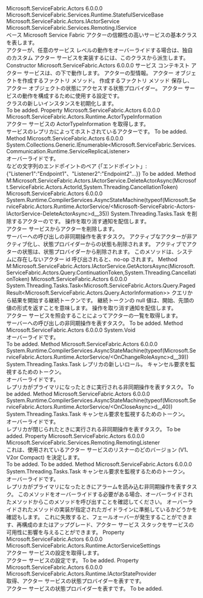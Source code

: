 <Type Name="ActorService" FullName="Microsoft.ServiceFabric.Actors.Runtime.ActorService">
  <TypeSignature Language="C#" Value="public class ActorService : Microsoft.ServiceFabric.Services.Runtime.StatefulServiceBase, Microsoft.ServiceFabric.Actors.IActorService, Microsoft.ServiceFabric.Services.Remoting.IService" />
  <TypeSignature Language="ILAsm" Value=".class public auto ansi beforefieldinit ActorService extends Microsoft.ServiceFabric.Services.Runtime.StatefulServiceBase implements class Microsoft.ServiceFabric.Actors.IActorService, class Microsoft.ServiceFabric.Services.Remoting.IService" />
  <TypeSignature Language="DocId" Value="T:Microsoft.ServiceFabric.Actors.Runtime.ActorService" />
  <TypeSignature Language="VB.NET" Value="Public Class ActorService&#xA;Inherits StatefulServiceBase&#xA;Implements IActorService, IService" />
  <TypeSignature Language="F#" Value="type ActorService = class&#xA;    inherit StatefulServiceBase&#xA;    interface IActorService&#xA;    interface IService" />
  <AssemblyInfo>
    <AssemblyName>Microsoft.ServiceFabric.Actors</AssemblyName>
    <AssemblyVersion>6.0.0.0</AssemblyVersion>
  </AssemblyInfo>
  <Base>
    <BaseTypeName>Microsoft.ServiceFabric.Services.Runtime.StatefulServiceBase</BaseTypeName>
  </Base>
  <Interfaces>
    <Interface>
      <InterfaceName>Microsoft.ServiceFabric.Actors.IActorService</InterfaceName>
    </Interface>
    <Interface>
      <InterfaceName>Microsoft.ServiceFabric.Services.Remoting.IService</InterfaceName>
    </Interface>
  </Interfaces>
  <Docs>
    <summary>
            ベース Microsoft Service Fabric アクターの信頼性の高いサービスの基本クラスを表します。
            </summary>
    <remarks>
            アクターが、任意のサービス レベルの動作をオーバーライドする場合は、独自のカスタム アクター サービスを実装するには、このクラスから派生します。
            </remarks>
  </Docs>
  <Members>
    <Member MemberName=".ctor">
      <MemberSignature Language="C#" Value="public ActorService (System.Fabric.StatefulServiceContext context, Microsoft.ServiceFabric.Actors.Runtime.ActorTypeInformation actorTypeInfo, Func&lt;Microsoft.ServiceFabric.Actors.Runtime.ActorService,Microsoft.ServiceFabric.Actors.ActorId,Microsoft.ServiceFabric.Actors.Runtime.ActorBase&gt; actorFactory = null, Func&lt;Microsoft.ServiceFabric.Actors.Runtime.ActorBase,Microsoft.ServiceFabric.Actors.Runtime.IActorStateProvider,Microsoft.ServiceFabric.Actors.Runtime.IActorStateManager&gt; stateManagerFactory = null, Microsoft.ServiceFabric.Actors.Runtime.IActorStateProvider stateProvider = null, Microsoft.ServiceFabric.Actors.Runtime.ActorServiceSettings settings = null);" />
      <MemberSignature Language="ILAsm" Value=".method public hidebysig specialname rtspecialname instance void .ctor(class System.Fabric.StatefulServiceContext context, class Microsoft.ServiceFabric.Actors.Runtime.ActorTypeInformation actorTypeInfo, class System.Func`3&lt;class Microsoft.ServiceFabric.Actors.Runtime.ActorService, class Microsoft.ServiceFabric.Actors.ActorId, class Microsoft.ServiceFabric.Actors.Runtime.ActorBase&gt; actorFactory, class System.Func`3&lt;class Microsoft.ServiceFabric.Actors.Runtime.ActorBase, class Microsoft.ServiceFabric.Actors.Runtime.IActorStateProvider, class Microsoft.ServiceFabric.Actors.Runtime.IActorStateManager&gt; stateManagerFactory, class Microsoft.ServiceFabric.Actors.Runtime.IActorStateProvider stateProvider, class Microsoft.ServiceFabric.Actors.Runtime.ActorServiceSettings settings) cil managed" />
      <MemberSignature Language="DocId" Value="M:Microsoft.ServiceFabric.Actors.Runtime.ActorService.#ctor(System.Fabric.StatefulServiceContext,Microsoft.ServiceFabric.Actors.Runtime.ActorTypeInformation,System.Func{Microsoft.ServiceFabric.Actors.Runtime.ActorService,Microsoft.ServiceFabric.Actors.ActorId,Microsoft.ServiceFabric.Actors.Runtime.ActorBase},System.Func{Microsoft.ServiceFabric.Actors.Runtime.ActorBase,Microsoft.ServiceFabric.Actors.Runtime.IActorStateProvider,Microsoft.ServiceFabric.Actors.Runtime.IActorStateManager},Microsoft.ServiceFabric.Actors.Runtime.IActorStateProvider,Microsoft.ServiceFabric.Actors.Runtime.ActorServiceSettings)" />
      <MemberSignature Language="VB.NET" Value="Public Sub New (context As StatefulServiceContext, actorTypeInfo As ActorTypeInformation, Optional actorFactory As Func(Of ActorService, ActorId, ActorBase) = null, Optional stateManagerFactory As Func(Of ActorBase, IActorStateProvider, IActorStateManager) = null, Optional stateProvider As IActorStateProvider = null, Optional settings As ActorServiceSettings = null)" />
      <MemberSignature Language="F#" Value="new Microsoft.ServiceFabric.Actors.Runtime.ActorService : System.Fabric.StatefulServiceContext * Microsoft.ServiceFabric.Actors.Runtime.ActorTypeInformation * Func&lt;Microsoft.ServiceFabric.Actors.Runtime.ActorService, Microsoft.ServiceFabric.Actors.ActorId, Microsoft.ServiceFabric.Actors.Runtime.ActorBase&gt; * Func&lt;Microsoft.ServiceFabric.Actors.Runtime.ActorBase, Microsoft.ServiceFabric.Actors.Runtime.IActorStateProvider, Microsoft.ServiceFabric.Actors.Runtime.IActorStateManager&gt; * Microsoft.ServiceFabric.Actors.Runtime.IActorStateProvider * Microsoft.ServiceFabric.Actors.Runtime.ActorServiceSettings -&gt; Microsoft.ServiceFabric.Actors.Runtime.ActorService" Usage="new Microsoft.ServiceFabric.Actors.Runtime.ActorService (context, actorTypeInfo, actorFactory, stateManagerFactory, stateProvider, settings)" />
      <MemberType>Constructor</MemberType>
      <AssemblyInfo>
        <AssemblyName>Microsoft.ServiceFabric.Actors</AssemblyName>
        <AssemblyVersion>6.0.0.0</AssemblyVersion>
      </AssemblyInfo>
      <Parameters>
        <Parameter Name="context" Type="System.Fabric.StatefulServiceContext" />
        <Parameter Name="actorTypeInfo" Type="Microsoft.ServiceFabric.Actors.Runtime.ActorTypeInformation" />
        <Parameter Name="actorFactory" Type="System.Func&lt;Microsoft.ServiceFabric.Actors.Runtime.ActorService,Microsoft.ServiceFabric.Actors.ActorId,Microsoft.ServiceFabric.Actors.Runtime.ActorBase&gt;" />
        <Parameter Name="stateManagerFactory" Type="System.Func&lt;Microsoft.ServiceFabric.Actors.Runtime.ActorBase,Microsoft.ServiceFabric.Actors.Runtime.IActorStateProvider,Microsoft.ServiceFabric.Actors.Runtime.IActorStateManager&gt;" />
        <Parameter Name="stateProvider" Type="Microsoft.ServiceFabric.Actors.Runtime.IActorStateProvider" />
        <Parameter Name="settings" Type="Microsoft.ServiceFabric.Actors.Runtime.ActorServiceSettings" />
      </Parameters>
      <Docs>
        <param name="context">サービス コンテキスト アクター サービスは、の下で動作します。</param>
        <param name="actorTypeInfo">アクターの型情報。</param>
        <param name="actorFactory">アクター オブジェクトを作成するファクトリ メソッド。</param>
        <param name="stateManagerFactory">作成するファクトリ メソッド<see cref="T:Microsoft.ServiceFabric.Actors.Runtime.IActorStateManager" /></param>
        <param name="stateProvider">保存し、アクター オブジェクトの状態にアクセスする状態プロバイダー。</param>
        <param name="settings">アクター サービスの動作を構成するために使用する設定です。</param>
        <summary>
            <see cref="T:Microsoft.ServiceFabric.Actors.Runtime.ActorService" /> クラスの新しいインスタンスを初期化します。
            </summary>
        <remarks>To be added.</remarks>
      </Docs>
    </Member>
    <Member MemberName="ActorTypeInformation">
      <MemberSignature Language="C#" Value="public Microsoft.ServiceFabric.Actors.Runtime.ActorTypeInformation ActorTypeInformation { get; }" />
      <MemberSignature Language="ILAsm" Value=".property instance class Microsoft.ServiceFabric.Actors.Runtime.ActorTypeInformation ActorTypeInformation" />
      <MemberSignature Language="DocId" Value="P:Microsoft.ServiceFabric.Actors.Runtime.ActorService.ActorTypeInformation" />
      <MemberSignature Language="VB.NET" Value="Public ReadOnly Property ActorTypeInformation As ActorTypeInformation" />
      <MemberSignature Language="F#" Value="member this.ActorTypeInformation : Microsoft.ServiceFabric.Actors.Runtime.ActorTypeInformation" Usage="Microsoft.ServiceFabric.Actors.Runtime.ActorService.ActorTypeInformation" />
      <MemberType>Property</MemberType>
      <AssemblyInfo>
        <AssemblyName>Microsoft.ServiceFabric.Actors</AssemblyName>
        <AssemblyVersion>6.0.0.0</AssemblyVersion>
      </AssemblyInfo>
      <ReturnValue>
        <ReturnType>Microsoft.ServiceFabric.Actors.Runtime.ActorTypeInformation</ReturnType>
      </ReturnValue>
      <Docs>
        <summary>
            アクター サービスの ActorTypeInformation を取得します。
            </summary>
        <value>
          <see cref="T:Microsoft.ServiceFabric.Actors.Runtime.ActorTypeInformation" />サービスのレプリカによってホストされているアクターです。
            </value>
        <remarks>To be added.</remarks>
      </Docs>
    </Member>
    <Member MemberName="CreateServiceReplicaListeners">
      <MemberSignature Language="C#" Value="protected override System.Collections.Generic.IEnumerable&lt;Microsoft.ServiceFabric.Services.Communication.Runtime.ServiceReplicaListener&gt; CreateServiceReplicaListeners ();" />
      <MemberSignature Language="ILAsm" Value=".method familyhidebysig virtual instance class System.Collections.Generic.IEnumerable`1&lt;class Microsoft.ServiceFabric.Services.Communication.Runtime.ServiceReplicaListener&gt; CreateServiceReplicaListeners() cil managed" />
      <MemberSignature Language="DocId" Value="M:Microsoft.ServiceFabric.Actors.Runtime.ActorService.CreateServiceReplicaListeners" />
      <MemberSignature Language="VB.NET" Value="Protected Overrides Function CreateServiceReplicaListeners () As IEnumerable(Of ServiceReplicaListener)" />
      <MemberSignature Language="F#" Value="override this.CreateServiceReplicaListeners : unit -&gt; seq&lt;Microsoft.ServiceFabric.Services.Communication.Runtime.ServiceReplicaListener&gt;" Usage="actorService.CreateServiceReplicaListeners " />
      <MemberType>Method</MemberType>
      <AssemblyInfo>
        <AssemblyName>Microsoft.ServiceFabric.Actors</AssemblyName>
        <AssemblyVersion>6.0.0.0</AssemblyVersion>
      </AssemblyInfo>
      <ReturnValue>
        <ReturnType>System.Collections.Generic.IEnumerable&lt;Microsoft.ServiceFabric.Services.Communication.Runtime.ServiceReplicaListener&gt;</ReturnType>
      </ReturnValue>
      <Parameters />
      <Docs>
        <summary>
            オーバーライド<see cref="M:Microsoft.ServiceFabric.Services.Runtime.StatefulServiceBase.CreateServiceReplicaListeners" />です。
            </summary>
        <returns>などの文字列のエンドポイントのペア {「エンドポイント」: {"Listener1":"Endpoint1"、"Listener2":"Endpoint2"...}}</returns>
        <remarks>To be added.</remarks>
      </Docs>
    </Member>
    <Member MemberName="Microsoft.ServiceFabric.Actors.IActorService.DeleteActorAsync">
      <MemberSignature Language="C#" Value="System.Threading.Tasks.Task IActorService.DeleteActorAsync (Microsoft.ServiceFabric.Actors.ActorId actorId, System.Threading.CancellationToken cancellationToken);" />
      <MemberSignature Language="ILAsm" Value=".method hidebysig newslot virtual instance class System.Threading.Tasks.Task Microsoft.ServiceFabric.Actors.IActorService.DeleteActorAsync(class Microsoft.ServiceFabric.Actors.ActorId actorId, valuetype System.Threading.CancellationToken cancellationToken) cil managed" />
      <MemberSignature Language="DocId" Value="M:Microsoft.ServiceFabric.Actors.Runtime.ActorService.Microsoft#ServiceFabric#Actors#IActorService#DeleteActorAsync(Microsoft.ServiceFabric.Actors.ActorId,System.Threading.CancellationToken)" />
      <MemberType>Method</MemberType>
      <Implements>
        <InterfaceMember>M:Microsoft.ServiceFabric.Actors.IActorService.DeleteActorAsync(Microsoft.ServiceFabric.Actors.ActorId,System.Threading.CancellationToken)</InterfaceMember>
      </Implements>
      <AssemblyInfo>
        <AssemblyName>Microsoft.ServiceFabric.Actors</AssemblyName>
        <AssemblyVersion>6.0.0.0</AssemblyVersion>
      </AssemblyInfo>
      <Attributes>
        <Attribute>
          <AttributeName>System.Runtime.CompilerServices.AsyncStateMachine(typeof(Microsoft.ServiceFabric.Actors.Runtime.ActorService/&lt;Microsoft-ServiceFabric-Actors-IActorService-DeleteActorAsync&gt;d__35))</AttributeName>
        </Attribute>
      </Attributes>
      <ReturnValue>
        <ReturnType>System.Threading.Tasks.Task</ReturnType>
      </ReturnValue>
      <Parameters>
        <Parameter Name="actorId" Type="Microsoft.ServiceFabric.Actors.ActorId" />
        <Parameter Name="cancellationToken" Type="System.Threading.CancellationToken" />
      </Parameters>
      <Docs>
        <param name="actorId"><see cref="T:Microsoft.ServiceFabric.Actors.ActorId" />を削除するアクターのです。</param>
        <param name="cancellationToken">操作を取り消す通知を配信します。</param>
        <summary>
            アクター サービスからアクターを削除します。
            </summary>
        <returns>サーバーへの呼び出しの非同期操作を表すタスク。</returns>
        <remarks>
          <para>アクティブなアクターが非アクティブ化し、状態プロバイダーからの状態も削除されます。</para>
          <para>アクティブでアクターの状態は、状態プロバイダーから削除されます。</para>
          <para>このメソッドは、システムに存在しないアクター id 呼び出されると、no-op されます。</para>
        </remarks>
      </Docs>
    </Member>
    <Member MemberName="Microsoft.ServiceFabric.Actors.IActorService.GetActorsAsync">
      <MemberSignature Language="C#" Value="System.Threading.Tasks.Task&lt;Microsoft.ServiceFabric.Actors.Query.PagedResult&lt;Microsoft.ServiceFabric.Actors.Query.ActorInformation&gt;&gt; IActorService.GetActorsAsync (Microsoft.ServiceFabric.Actors.Query.ContinuationToken continuationToken, System.Threading.CancellationToken cancellationToken);" />
      <MemberSignature Language="ILAsm" Value=".method hidebysig newslot virtual instance class System.Threading.Tasks.Task`1&lt;class Microsoft.ServiceFabric.Actors.Query.PagedResult`1&lt;class Microsoft.ServiceFabric.Actors.Query.ActorInformation&gt;&gt; Microsoft.ServiceFabric.Actors.IActorService.GetActorsAsync(class Microsoft.ServiceFabric.Actors.Query.ContinuationToken continuationToken, valuetype System.Threading.CancellationToken cancellationToken) cil managed" />
      <MemberSignature Language="DocId" Value="M:Microsoft.ServiceFabric.Actors.Runtime.ActorService.Microsoft#ServiceFabric#Actors#IActorService#GetActorsAsync(Microsoft.ServiceFabric.Actors.Query.ContinuationToken,System.Threading.CancellationToken)" />
      <MemberType>Method</MemberType>
      <Implements>
        <InterfaceMember>M:Microsoft.ServiceFabric.Actors.IActorService.GetActorsAsync(Microsoft.ServiceFabric.Actors.Query.ContinuationToken,System.Threading.CancellationToken)</InterfaceMember>
      </Implements>
      <AssemblyInfo>
        <AssemblyName>Microsoft.ServiceFabric.Actors</AssemblyName>
        <AssemblyVersion>6.0.0.0</AssemblyVersion>
      </AssemblyInfo>
      <ReturnValue>
        <ReturnType>System.Threading.Tasks.Task&lt;Microsoft.ServiceFabric.Actors.Query.PagedResult&lt;Microsoft.ServiceFabric.Actors.Query.ActorInformation&gt;&gt;</ReturnType>
      </ReturnValue>
      <Parameters>
        <Parameter Name="continuationToken" Type="Microsoft.ServiceFabric.Actors.Query.ContinuationToken" />
        <Parameter Name="cancellationToken" Type="System.Threading.CancellationToken" />
      </Parameters>
      <Docs>
        <param name="continuationToken">クエリから結果を開始する継続トークンです。
            継続トークンの null 値は、開始、先頭の値の形式を返すことを意味します。</param>
        <param name="cancellationToken">操作を取り消す通知を配信します。</param>
        <summary>
            アクター サービスを照会することによってアクターの一覧を取得します。
            </summary>
        <returns>サーバーへの呼び出しの非同期操作を表すタスク。</returns>
        <remarks>To be added.</remarks>
      </Docs>
    </Member>
    <Member MemberName="OnAbort">
      <MemberSignature Language="C#" Value="protected override void OnAbort ();" />
      <MemberSignature Language="ILAsm" Value=".method familyhidebysig virtual instance void OnAbort() cil managed" />
      <MemberSignature Language="DocId" Value="M:Microsoft.ServiceFabric.Actors.Runtime.ActorService.OnAbort" />
      <MemberSignature Language="VB.NET" Value="Protected Overrides Sub OnAbort ()" />
      <MemberSignature Language="F#" Value="override this.OnAbort : unit -&gt; unit" Usage="actorService.OnAbort " />
      <MemberType>Method</MemberType>
      <AssemblyInfo>
        <AssemblyName>Microsoft.ServiceFabric.Actors</AssemblyName>
        <AssemblyVersion>6.0.0.0</AssemblyVersion>
      </AssemblyInfo>
      <ReturnValue>
        <ReturnType>System.Void</ReturnType>
      </ReturnValue>
      <Parameters />
      <Docs>
        <summary>
            オーバーライド<see cref="M:Microsoft.ServiceFabric.Services.Runtime.StatefulServiceBase.OnAbort" />です。
            </summary>
        <remarks>To be added.</remarks>
      </Docs>
    </Member>
    <Member MemberName="OnChangeRoleAsync">
      <MemberSignature Language="C#" Value="protected override System.Threading.Tasks.Task OnChangeRoleAsync (System.Fabric.ReplicaRole newRole, System.Threading.CancellationToken cancellationToken);" />
      <MemberSignature Language="ILAsm" Value=".method familyhidebysig virtual instance class System.Threading.Tasks.Task OnChangeRoleAsync(valuetype System.Fabric.ReplicaRole newRole, valuetype System.Threading.CancellationToken cancellationToken) cil managed" />
      <MemberSignature Language="DocId" Value="M:Microsoft.ServiceFabric.Actors.Runtime.ActorService.OnChangeRoleAsync(System.Fabric.ReplicaRole,System.Threading.CancellationToken)" />
      <MemberSignature Language="F#" Value="override this.OnChangeRoleAsync : System.Fabric.ReplicaRole * System.Threading.CancellationToken -&gt; System.Threading.Tasks.Task" Usage="actorService.OnChangeRoleAsync (newRole, cancellationToken)" />
      <MemberType>Method</MemberType>
      <AssemblyInfo>
        <AssemblyName>Microsoft.ServiceFabric.Actors</AssemblyName>
        <AssemblyVersion>6.0.0.0</AssemblyVersion>
      </AssemblyInfo>
      <Attributes>
        <Attribute>
          <AttributeName>System.Runtime.CompilerServices.AsyncStateMachine(typeof(Microsoft.ServiceFabric.Actors.Runtime.ActorService/&lt;OnChangeRoleAsync&gt;d__39))</AttributeName>
        </Attribute>
      </Attributes>
      <ReturnValue>
        <ReturnType>System.Threading.Tasks.Task</ReturnType>
      </ReturnValue>
      <Parameters>
        <Parameter Name="newRole" Type="System.Fabric.ReplicaRole" />
        <Parameter Name="cancellationToken" Type="System.Threading.CancellationToken" />
      </Parameters>
      <Docs>
        <param name="newRole">レプリカの新しいロール。</param>
        <param name="cancellationToken">キャンセル要求を監視するためのトークン。</param>
        <summary>
            オーバーライド<see cref="M:Microsoft.ServiceFabric.Services.Runtime.StatefulServiceBase.OnChangeRoleAsync(System.Fabric.ReplicaRole,System.Threading.CancellationToken)" />です。
            </summary>
        <returns>レプリカがプライマリになったときに実行される非同期操作を表すタスク。</returns>
        <remarks>To be added.</remarks>
      </Docs>
    </Member>
    <Member MemberName="OnCloseAsync">
      <MemberSignature Language="C#" Value="protected override System.Threading.Tasks.Task OnCloseAsync (System.Threading.CancellationToken cancellationToken);" />
      <MemberSignature Language="ILAsm" Value=".method familyhidebysig virtual instance class System.Threading.Tasks.Task OnCloseAsync(valuetype System.Threading.CancellationToken cancellationToken) cil managed" />
      <MemberSignature Language="DocId" Value="M:Microsoft.ServiceFabric.Actors.Runtime.ActorService.OnCloseAsync(System.Threading.CancellationToken)" />
      <MemberSignature Language="F#" Value="override this.OnCloseAsync : System.Threading.CancellationToken -&gt; System.Threading.Tasks.Task" Usage="actorService.OnCloseAsync cancellationToken" />
      <MemberType>Method</MemberType>
      <AssemblyInfo>
        <AssemblyName>Microsoft.ServiceFabric.Actors</AssemblyName>
        <AssemblyVersion>6.0.0.0</AssemblyVersion>
      </AssemblyInfo>
      <Attributes>
        <Attribute>
          <AttributeName>System.Runtime.CompilerServices.AsyncStateMachine(typeof(Microsoft.ServiceFabric.Actors.Runtime.ActorService/&lt;OnCloseAsync&gt;d__40))</AttributeName>
        </Attribute>
      </Attributes>
      <ReturnValue>
        <ReturnType>System.Threading.Tasks.Task</ReturnType>
      </ReturnValue>
      <Parameters>
        <Parameter Name="cancellationToken" Type="System.Threading.CancellationToken" />
      </Parameters>
      <Docs>
        <param name="cancellationToken">キャンセル要求を監視するためのトークン。</param>
        <summary>
            オーバーライド<see cref="M:Microsoft.ServiceFabric.Services.Runtime.StatefulServiceBase.OnCloseAsync(System.Threading.CancellationToken)" />です。
            </summary>
        <returns>レプリカが閉じられたときに実行される非同期操作を表すタスク。</returns>
        <remarks>To be added.</remarks>
      </Docs>
    </Member>
    <Member MemberName="RemotingListener">
      <MemberSignature Language="C#" Value="public Microsoft.ServiceFabric.Services.Remoting.RemotingListener RemotingListener { get; }" />
      <MemberSignature Language="ILAsm" Value=".property instance valuetype Microsoft.ServiceFabric.Services.Remoting.RemotingListener RemotingListener" />
      <MemberSignature Language="DocId" Value="P:Microsoft.ServiceFabric.Actors.Runtime.ActorService.RemotingListener" />
      <MemberSignature Language="VB.NET" Value="Public ReadOnly Property RemotingListener As RemotingListener" />
      <MemberSignature Language="F#" Value="member this.RemotingListener : Microsoft.ServiceFabric.Services.Remoting.RemotingListener" Usage="Microsoft.ServiceFabric.Actors.Runtime.ActorService.RemotingListener" />
      <MemberType>Property</MemberType>
      <AssemblyInfo>
        <AssemblyName>Microsoft.ServiceFabric.Actors</AssemblyName>
        <AssemblyVersion>6.0.0.0</AssemblyVersion>
      </AssemblyInfo>
      <ReturnValue>
        <ReturnType>Microsoft.ServiceFabric.Services.Remoting.RemotingListener</ReturnType>
      </ReturnValue>
      <Docs>
        <summary>
            これは、使用されているアクター サービスのリスナーのどのバージョン (V1、V2or Compact) を決定します。
            </summary>
        <value>To be added.</value>
        <remarks>To be added.</remarks>
      </Docs>
    </Member>
    <Member MemberName="RunAsync">
      <MemberSignature Language="C#" Value="protected override System.Threading.Tasks.Task RunAsync (System.Threading.CancellationToken cancellationToken);" />
      <MemberSignature Language="ILAsm" Value=".method familyhidebysig virtual instance class System.Threading.Tasks.Task RunAsync(valuetype System.Threading.CancellationToken cancellationToken) cil managed" />
      <MemberSignature Language="DocId" Value="M:Microsoft.ServiceFabric.Actors.Runtime.ActorService.RunAsync(System.Threading.CancellationToken)" />
      <MemberSignature Language="F#" Value="override this.RunAsync : System.Threading.CancellationToken -&gt; System.Threading.Tasks.Task" Usage="actorService.RunAsync cancellationToken" />
      <MemberType>Method</MemberType>
      <AssemblyInfo>
        <AssemblyName>Microsoft.ServiceFabric.Actors</AssemblyName>
        <AssemblyVersion>6.0.0.0</AssemblyVersion>
      </AssemblyInfo>
      <ReturnValue>
        <ReturnType>System.Threading.Tasks.Task</ReturnType>
      </ReturnValue>
      <Parameters>
        <Parameter Name="cancellationToken" Type="System.Threading.CancellationToken" />
      </Parameters>
      <Docs>
        <param name="cancellationToken">キャンセル要求を監視するためのトークン。</param>
        <summary>
            オーバーライド<see cref="M:Microsoft.ServiceFabric.Services.Runtime.StatefulServiceBase.RunAsync(System.Threading.CancellationToken)" />です。
            </summary>
        <returns>
            レプリカがプライマリになったときにアラームを読み込む非同期操作を表すタスク。
            </returns>
        <remarks>
            このメソッドをオーバーライドする必要がある場合、オーバーライドされたメソッドからこのメソッドを呼び出すことを確認してください。
            オーバーライドされたメソッドの実装が指定されたガイドラインに準拠しているかどうかを確認も<see cref="M:Microsoft.ServiceFabric.Services.Runtime.StatefulServiceBase.RunAsync(System.Threading.CancellationToken)" />します。 
            <para>これに失敗すると、フェールオーバーが発生することができます、再構成のまたはアップグレード、アクター サービス スタックをサービスの可用性に影響を与えることができます。</para></remarks>
      </Docs>
    </Member>
    <Member MemberName="Settings">
      <MemberSignature Language="C#" Value="public Microsoft.ServiceFabric.Actors.Runtime.ActorServiceSettings Settings { get; }" />
      <MemberSignature Language="ILAsm" Value=".property instance class Microsoft.ServiceFabric.Actors.Runtime.ActorServiceSettings Settings" />
      <MemberSignature Language="DocId" Value="P:Microsoft.ServiceFabric.Actors.Runtime.ActorService.Settings" />
      <MemberSignature Language="VB.NET" Value="Public ReadOnly Property Settings As ActorServiceSettings" />
      <MemberSignature Language="F#" Value="member this.Settings : Microsoft.ServiceFabric.Actors.Runtime.ActorServiceSettings" Usage="Microsoft.ServiceFabric.Actors.Runtime.ActorService.Settings" />
      <MemberType>Property</MemberType>
      <AssemblyInfo>
        <AssemblyName>Microsoft.ServiceFabric.Actors</AssemblyName>
        <AssemblyVersion>6.0.0.0</AssemblyVersion>
      </AssemblyInfo>
      <ReturnValue>
        <ReturnType>Microsoft.ServiceFabric.Actors.Runtime.ActorServiceSettings</ReturnType>
      </ReturnValue>
      <Docs>
        <summary>
            アクター サービスの設定を取得します。 
            </summary>
        <value>
            アクター サービスの設定です。
            </value>
        <remarks>To be added.</remarks>
      </Docs>
    </Member>
    <Member MemberName="StateProvider">
      <MemberSignature Language="C#" Value="public Microsoft.ServiceFabric.Actors.Runtime.IActorStateProvider StateProvider { get; }" />
      <MemberSignature Language="ILAsm" Value=".property instance class Microsoft.ServiceFabric.Actors.Runtime.IActorStateProvider StateProvider" />
      <MemberSignature Language="DocId" Value="P:Microsoft.ServiceFabric.Actors.Runtime.ActorService.StateProvider" />
      <MemberSignature Language="VB.NET" Value="Public ReadOnly Property StateProvider As IActorStateProvider" />
      <MemberSignature Language="F#" Value="member this.StateProvider : Microsoft.ServiceFabric.Actors.Runtime.IActorStateProvider" Usage="Microsoft.ServiceFabric.Actors.Runtime.ActorService.StateProvider" />
      <MemberType>Property</MemberType>
      <AssemblyInfo>
        <AssemblyName>Microsoft.ServiceFabric.Actors</AssemblyName>
        <AssemblyVersion>6.0.0.0</AssemblyVersion>
      </AssemblyInfo>
      <ReturnValue>
        <ReturnType>Microsoft.ServiceFabric.Actors.Runtime.IActorStateProvider</ReturnType>
      </ReturnValue>
      <Docs>
        <summary>
            取得、<see cref="T:Microsoft.ServiceFabric.Actors.Runtime.IActorStateProvider" />アクター サービスの状態プロバイダーを表すです。
            </summary>
        <value>
          <see cref="T:Microsoft.ServiceFabric.Actors.Runtime.IActorStateProvider" />アクター サービスの状態プロバイダーを表すです。
            </value>
        <remarks>To be added.</remarks>
      </Docs>
    </Member>
  </Members>
</Type>
